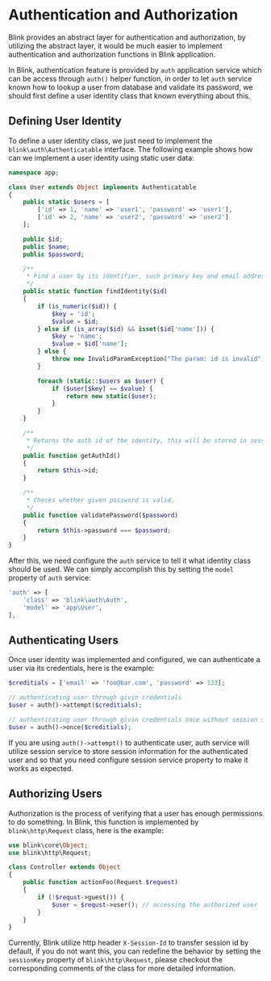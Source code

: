 Authentication and Authorization
================================

Blink provides an abstract layer for authentication and authorization, by utilizing the abstract layer, it would be much
easier to implement authentication and authorization functions in Blink application.

In Blink, authentication feature is provided by `auth` application service which can be access through `auth()` helper
function, in order to let `auth` service known how to lookup a user from database and validate its password, we should first
define a user identity class that known everything about this.

Defining User Identity
----------------------

To define a user identity class, we just need to implement the `blink\auth\Authenticatable` interface. The following example
shows how can we implement a user identity using static user data:

```php
namespace app;

class User extends Object implements Authenticatable
{
    public static $users = [
        ['id' => 1, 'name' => 'user1', 'password' => 'user1'],
        ['id' => 2, 'name' => 'user2', 'password' => 'user2']
    ];

    public $id;
    public $name;
    public $password;

    /**
     * Find a user by its identifier, such primary key and email address
     */
    public static function findIdentity($id)
    {
        if (is_numeric($id)) {
            $key = 'id';
            $value = $id;
        } else if (is_array($id) && isset($id['name'])) {
            $key = 'name';
            $value = $id['name'];
        } else {
            throw new InvalidParamException("The param: id is invalid");
        }

        foreach (static::$users as $user) {
            if ($user[$key] == $value) {
                return new static($user);
            }
        }
    }

    /**
     * Returns the auth id of the identity, this will be stored in session to identify the user.
     */
    public function getAuthId()
    {
        return $this->id;
    }

    /**
     * Checks whether given password is valid.
     */
    public function validatePassword($password)
    {
        return $this->password === $password;
    }
}
```

After this, we need configure the `auth` service to tell it what identity class should be used. We can simply accomplish
this by setting the `model` property of `auth` service:

```php
'auth' => [
    'class' => 'blink\auth\Auth',
    'model' => 'app\User',
],
```

Authenticating Users
--------------------

Once user identity was implemented and configured, we can authenticate a user via its credentials, here is the example:

```php
$creditials = ['email' => 'foo@bar.com', 'password' => 123];

// authenticating user through givin credentials
$user = auth()->attempt($creditials);

// authenticating user through givin credentials once without session storage
$user = auth()->once($creditials);
```

If you are using `auth()->attempt()` to authenticate user, auth service will utilize session service to store session
information for the authenticated user and so that you need configure session service property to make it works as expected.

Authorizing Users
-----------------

Authorization is the process of verifying that a user has enough permissions to do something. In Blink, this function
is implemented by `blink\http\Request` class, here is the example:

```php
use blink\core\Object;
use blink\http\Request;

class Controller extends Object
{
    public function actionFoo(Request $request)
    {
        if (!$requst->guest()) {
            $user = $requst->user(); // accessing the authorized user
        }
    }
}

```

Currently, Blink utilize http header `X-Session-Id` to transfer session id by default, if you do not want this, you can
redefine the behavior by setting the `sessionKey` property of `blink\http\Request`, please checkout the corresponding
comments of the class for more detailed information.
